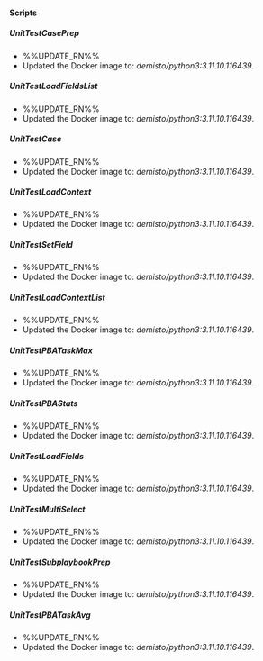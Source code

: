 
#### Scripts

##### UnitTestCasePrep

- %%UPDATE_RN%%
- Updated the Docker image to: *demisto/python3:3.11.10.116439*.
##### UnitTestLoadFieldsList

- %%UPDATE_RN%%
- Updated the Docker image to: *demisto/python3:3.11.10.116439*.
##### UnitTestCase

- %%UPDATE_RN%%
- Updated the Docker image to: *demisto/python3:3.11.10.116439*.
##### UnitTestLoadContext

- %%UPDATE_RN%%
- Updated the Docker image to: *demisto/python3:3.11.10.116439*.
##### UnitTestSetField

- %%UPDATE_RN%%
- Updated the Docker image to: *demisto/python3:3.11.10.116439*.
##### UnitTestLoadContextList

- %%UPDATE_RN%%
- Updated the Docker image to: *demisto/python3:3.11.10.116439*.
##### UnitTestPBATaskMax

- %%UPDATE_RN%%
- Updated the Docker image to: *demisto/python3:3.11.10.116439*.
##### UnitTestPBAStats

- %%UPDATE_RN%%
- Updated the Docker image to: *demisto/python3:3.11.10.116439*.
##### UnitTestLoadFields

- %%UPDATE_RN%%
- Updated the Docker image to: *demisto/python3:3.11.10.116439*.
##### UnitTestMultiSelect

- %%UPDATE_RN%%
- Updated the Docker image to: *demisto/python3:3.11.10.116439*.
##### UnitTestSubplaybookPrep

- %%UPDATE_RN%%
- Updated the Docker image to: *demisto/python3:3.11.10.116439*.
##### UnitTestPBATaskAvg

- %%UPDATE_RN%%
- Updated the Docker image to: *demisto/python3:3.11.10.116439*.

